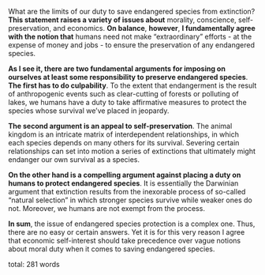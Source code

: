 What are the limits of our duty to save endangered species from extinction? **This statement raises a variety of issues about** morality, conscience, self-preservation, and economics. **On balance**, **however**, **I fundamentally agree with the notion that** humans need not make “extraordinary” efforts - at the expense of money and jobs - to ensure the preservation of any endangered species. 

**As I see it, there are two fundamental arguments for imposing on ourselves at least some responsibility to preserve endangered species**. **The first has to do culpability**. To the extent that endangerment is the result of anthropogenic events such as clear-cutting of forests or polluting of lakes, we humans have a duty to take affirmative measures to protect the species whose survival we’ve placed in jeopardy.

**The second argument is an appeal to self-preservation**. The animal kingdom is an intricate matrix of interdependent relationships, in which each species depends on many others for its survival. Severing certain relationships can set into motion a series of extinctions that ultimately might endanger our own survival as a species.

**On the other hand is a compelling argument against placing a duty on humans to protect endangered species**. It is essentially the Darwinian argument that extinction results from the inexorable process of so-called “natural selection” in which stronger species survive while weaker ones do not. Moreover, we humans are not exempt from the process.

**In sum**, the issue of endangered species protection is a complex one. Thus, there are no easy or certain answers. Yet it is for this very reason I agree that economic self-interest should take precedence over vague notions about moral duty when it comes to saving endangered species.

total: 281 words